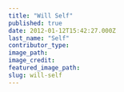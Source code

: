 ```yaml
---
title: "Will Self"
published: true
date: 2012-01-12T15:42:27.000Z
last_name: "Self"
contributor_type:
image_path:
image_credit:
featured_image_path:
slug: will-self
---
```

